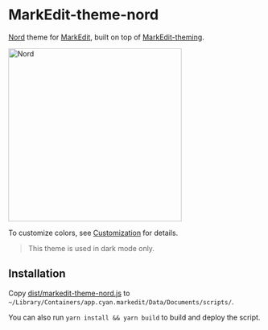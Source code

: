 # MarkEdit-theme-nord

[Nord](https://www.nordtheme.com/) theme for [MarkEdit](https://github.com/MarkEdit-app/MarkEdit), built on top of [MarkEdit-theming](https://github.com/MarkEdit-app/MarkEdit-theming).

<img width="344" title="Nord" src="https://github.com/user-attachments/assets/838ca6f1-27d9-4e63-a601-46453bdb23e6" /><br>

To customize colors, see [Customization](https://github.com/MarkEdit-app/MarkEdit-theming/wiki#customization) for details.

> This theme is used in dark mode only.

## Installation

Copy [dist/markedit-theme-nord.js](dist/markedit-theme-nord.js) to `~/Library/Containers/app.cyan.markedit/Data/Documents/scripts/`.

You can also run `yarn install && yarn build` to build and deploy the script.
